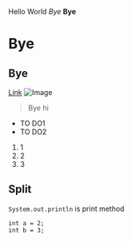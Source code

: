 Hello World
*Bye*
**Bye**
# Bye
## Bye
[Link](https://tiyazhan.github.io/cse15l-lab-reports/random.html)
![Image](https://en.wiktionary.org/wiki/cat#/media/File:Cat03.jpg)
> Bye
> hi

* TO DO1
* TO DO2

1. 1
2. 2
3. 3

Split
---

`System.out.println` is print method

```
int a = 2;
int b = 3;
```
